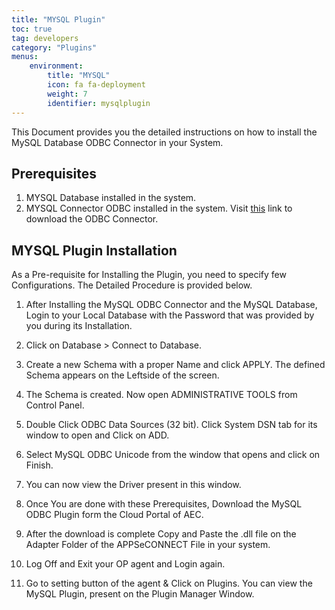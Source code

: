 ```yaml
---
title: "MYSQL Plugin"
toc: true
tag: developers
category: "Plugins"
menus: 
    environment:
        title: "MYSQL"
        icon: fa fa-deployment
        weight: 7
        identifier: mysqlplugin
---
```


This Document provides you the detailed instructions on how to install the MySQL Database ODBC Connector in your System.

## Prerequisites

1.	MYSQL Database installed in the system.
2.	MYSQL Connector ODBC  installed in the system. Visit [this](https://dev.mysql.com/downloads/connector/odbc/) link to download the ODBC Connector.

## MYSQL Plugin Installation

As a Pre-requisite for Installing the Plugin, you need to specify few Configurations. The Detailed Procedure is provided below.

1.	After Installing the MySQL ODBC Connector and the MySQL Database, Login to your Local Database with the Password that was 
 provided by you during its Installation.

2.	Click on Database > Connect to Database.

3.	Create a new Schema with a proper Name and click APPLY. The defined Schema appears on the Leftside of the screen. 

4.  The Schema is created. Now open ADMINISTRATIVE TOOLS from Control Panel. 

5.	Double Click ODBC Data Sources (32 bit). Click System DSN tab for its window to open and Click on ADD.

6. Select MySQL ODBC Unicode from the window that opens and click on Finish.

7.	You can now view the Driver present in this window.

8.  Once You are done with these Prerequisites, Download the MySQL ODBC Plugin form the Cloud Portal of AEC.

9.  After the download is complete Copy and Paste the .dll file on the Adapter Folder of the APPSeCONNECT File in your system. 

10. Log Off and Exit your OP agent and Login again.

11. Go to setting button of the agent & Click on Plugins. You can view the MySQL Plugin, present on the Plugin Manager Window.  